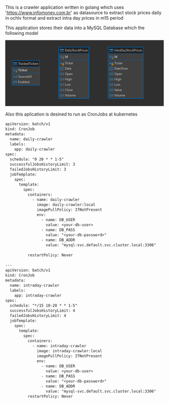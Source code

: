 This is a crawler application written in golang which uses 'https://www.infomoney.com.br' as datasource to extract stock prices daily in ochlv format 
and extract intra day prices in m15 period

This application stores their data into a MySQL Database which the following model

![Database Model](database-model.png)

Also this aplication is desined to run as CronJobs at kubernetes 

```
apiVersion: batch/v1
kind: CronJob
metadata:
  name: daily-crawler
  labels:
    app: daily-crawler
spec:
  schedule: "0 20 * * 1-5"
  successfulJobsHistoryLimit: 3
  failedJobsHistoryLimit: 3
  jobTemplate:
    spec:
      template:
        spec:
          containers:
            - name: daily-crawler
              image: daily-crawler:local
              imagePullPolicy: IfNotPresent
              env:
                - name: DB_USER
                  value: <your-db-user>
                - name: DB_PASS
                  value: "<your-db-password>"
                - name: DB_ADDR
                  value: "mysql-svc.default.svc.cluster.local:3306"

          restartPolicy: Never

---
apiVersion: batch/v1
kind: CronJob
metadata:
  name: intraday-crawler
  labels: 
    app: intraday-crawler
spec:
  schedule: "*/15 10-20 * * 1-5"
  successfulJobsHistoryLimit: 4
  failedJobsHistoryLimit: 4
  jobTemplate:
    spec:
      template:
        spec:
          containers:
            - name: intraday-crawler
              image: intraday-crawler:local
              imagePullPolicy: IfNotPresent
              env:
                - name: DB_USER
                  value: <your-db-user>
                - name: DB_PASS
                  value: "<your-db-password>"
                - name: DB_ADDR
                  value: "mysql-svc.default.svc.cluster.local:3306"
          restartPolicy: Never

``` 